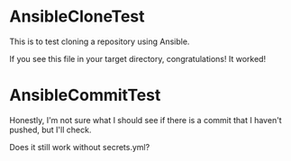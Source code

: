 # AnsibleCloneTest
This is to test cloning a repository using Ansible.

If you see this file in your target directory, congratulations! It worked!

# AnsibleCommitTest

Honestly, I'm not sure what I should see if there is a commit that I haven't pushed, but I'll check. 

Does it still work without secrets.yml?
